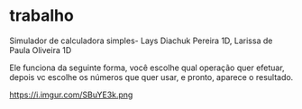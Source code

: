 # trabalho
Simulador de calculadora simples- Lays Diachuk Pereira 1D, Larissa de Paula Oliveira 1D

Ele funciona da seguinte forma, você escolhe qual operação quer efetuar, depois vc escolhe os números que quer usar, e pronto, aparece o resultado.


https://i.imgur.com/SBuYE3k.png
